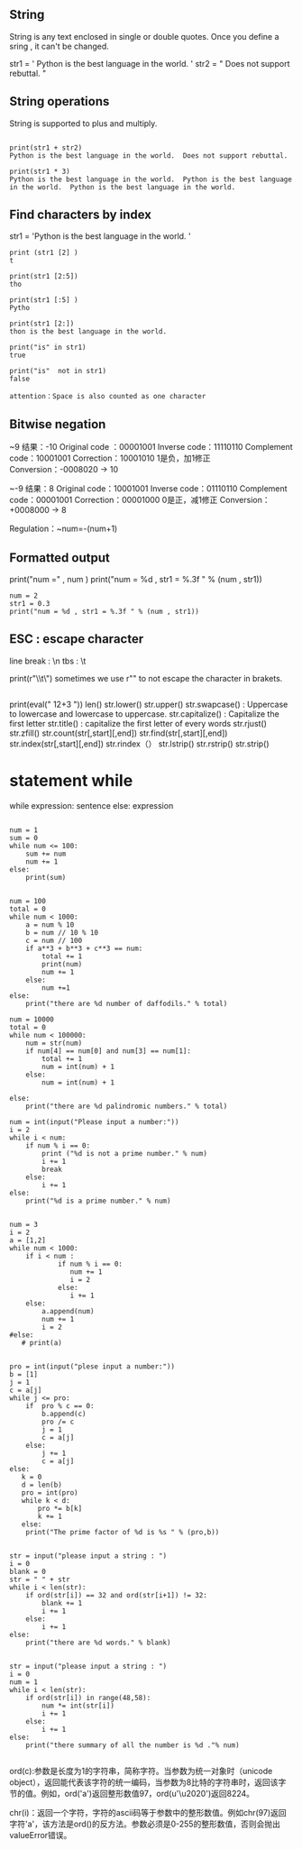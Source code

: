 ## String
String is any text enclosed in single or double quotes. Once you define a sring , it can't be changed.

str1 = ' Python is the best language in the world. '
str2 = " Does not support rebuttal. "

## String operations

String is supported to plus and multiply.

```

print(str1 + str2)
Python is the best language in the world.  Does not support rebuttal. 

print(str1 * 3)
Python is the best language in the world.  Python is the best language in the world.  Python is the best language in the world. 

```

## Find characters by index

str1 = 'Python is the best language in the world. '

```
print (str1 [2] )
t

print(str1 [2:5])
tho

print(str1 [:5] )
Pytho

print(str1 [2:])
thon is the best language in the world. 

print("is" in str1)
true

print("is"  not in str1)
false

attention：Space is also counted as one character

```

## Bitwise negation

~9 结果：-10
Original code ：00001001
Inverse code：11110110
Complement code：10001001
Correction：10001010 1是负，加1修正
Conversion：-0008020 -> 10
 
~-9 结果：8
Original code：10001001
Inverse code：01110110
Complement code：00001001
Correction：00001000 0是正，减1修正
Conversion：+0008000 -> 8
 
Regulation：~num=-(num+1)


## Formatted output

print("num =" , num )
print("num = %d , str1 = %.3f " % (num , str1))

```
num = 2
str1 = 0.3
print("num = %d , str1 = %.3f " % (num , str1))
```
## ESC : escape character
line break : \n
tbs : \t

print(r"\\\t\\")
sometimes we use r"" to not escape the character in brakets. 

##

print(eval(" 12+3 "))
len()
str.lower()
str.upper()
str.swapcase()  :  Uppercase to lowercase and lowercase to uppercase.
str.capitalize() : Capitalize the first letter
str.title() : capitalize the first letter of every words
str.rjust() 
str.zfill()
str.count(str[,start][,end])
str.find(str[,start][,end])
str.index(str[,start][,end])
str.rindex（）
str.lstrip()
str.rstrip()
str.strip()

# statement while

while expression:
     sentence
     else:
     expression
```

num = 1
sum = 0
while num <= 100:
    sum += num
    num += 1
else:
    print(sum)

```

```

num = 100
total = 0
while num < 1000:
    a = num % 10
    b = num // 10 % 10
    c = num // 100
    if a**3 + b**3 + c**3 == num:
        total += 1
        print(num)
        num += 1
    else:
        num +=1
else:
    print("there are %d number of daffodils." % total)

```

```
num = 10000
total = 0
while num < 100000:
    num = str(num)
    if num[4] == num[0] and num[3] == num[1]:
        total += 1
        num = int(num) + 1
    else:
        num = int(num) + 1

else:
    print("there are %d palindromic numbers." % total)
```

```
num = int(input("Please input a number:"))
i = 2
while i < num:
    if num % i == 0:
        print ("%d is not a prime number." % num)
        i += 1
        break
    else:
        i += 1
else:
    print("%d is a prime number." % num)
```

```

num = 3
i = 2
a = [1,2]
while num < 1000:
    if i < num :
            if num % i == 0:
               num += 1
               i = 2
            else:
               i += 1
    else:
        a.append(num)
        num += 1
        i = 2
#else:
   # print(a)


pro = int(input("plese input a number:"))
b = [1]
j = 1
c = a[j]
while j <= pro:
    if  pro % c == 0:
        b.append(c)
        pro /= c
        j = 1
        c = a[j]
    else:
        j += 1
        c = a[j]
else:
   k = 0
   d = len(b)
   pro = int(pro)
   while k < d:
       pro *= b[k]
       k += 1
   else:
    print("The prime factor of %d is %s " % (pro,b))
    
 ```

```
str = input("please input a string : ")
i = 0
blank = 0
str = " " + str
while i < len(str):
    if ord(str[i]) == 32 and ord(str[i+1]) != 32:
        blank += 1
        i += 1
    else:
        i += 1
else:
    print("there are %d words." % blank)
```

```

str = input("please input a string : ")
i = 0
num = 1
while i < len(str):
    if ord(str[i]) in range(48,58):
        num *= int(str[i])
        i += 1
    else:
        i += 1
else:
    print("there summary of all the number is %d ."% num)
    
```

ord(c):参数是长度为1的字符串，简称字符。当参数为统一对象时（unicode object），返回能代表该字符的统一编码，当参数为8比特的字符串时，返回该字节的值。例如，ord('a')返回整形数值97，ord(u'\u2020')返回8224。

chr(i)：返回一个字符，字符的ascii码等于参数中的整形数值。例如chr(97)返回字符'a'，该方法是ord()的反方法。参数必须是0-255的整形数值，否则会抛出valueError错误。

